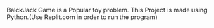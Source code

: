 BalckJack Game is a Popular toy problem. This Project is made using Python.(Use Replit.com in order to run the program)
